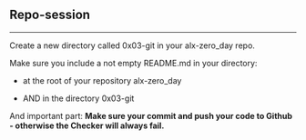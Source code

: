 ## Repo-session
---
Create a new directory called 0x03-git in your alx-zero_day repo.

Make sure you include a not empty README.md in your directory:

- at the root of your repository alx-zero_day

- AND in the directory 0x03-git

And important part: __Make sure your commit and push your code to Github - otherwise the Checker will always fail.__
